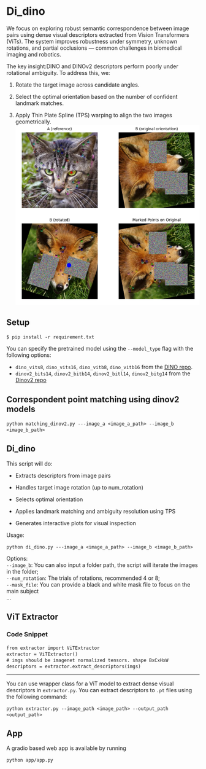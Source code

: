 # Di_dino

We focus on exploring robust semantic correspondence between image pairs using dense visual descriptors extracted from Vision Transformers (ViTs). The system improves robustness under symmetry, unknown rotations, and partial occlusions — common challenges in biomedical imaging and robotics.

The key insight:DINO and DINOv2 descriptors perform poorly under rotational ambiguity. To address this, we:

1. Rotate the target image across candidate angles.

2. Select the optimal orientation based on the number of confident landmark matches.

3. Apply Thin Plate Spline (TPS) warping to align the two images geometrically.
![teaser](./assets/teaser.png)


## Setup
```
$ pip install -r requirement.txt
```

You can specify the pretrained model using the `--model_type` flag with the following options:
* `dino_vits8`, `dino_vits16`, `dino_vitb8`, `dino_vitb16` from the [DINO repo](https://github.com/facebookresearch/dino).
* `dinov2_bits14`, `dinov2_bitb14`, `dinov2_bitl14`, `dinov2_bitg14` from the [Dinov2 repo](https://github.com/facebookresearch/dinov2)

## Correspondent point matching using dinov2 models
```code
python matching_dinov2.py ---image_a <image_a_path> --image_b <image_b_path>
```

## Di_dino
This script will do:
* Extracts descriptors from image pairs

* Handles target image rotation (up to num_rotation)

* Selects optimal orientation

* Applies landmark matching and ambiguity resolution using TPS

* Generates interactive plots for visual inspection

Usage:
```code
python di_dino.py ---image_a <image_a_path> --image_b <image_b_path>
```
Options:\
`--image_b`: You can also input a folder path, the script will iterate the images in the folder;\
`--num_rotation`: The trials of rotations, recommended 4 or 8;\
`--mask_file`: You can provide a black and white mask file to focus on the main subject\
...


## ViT Extractor

### Code Snippet
```
from extractor import ViTExtractor
extractor = ViTExtractor()
# imgs should be imagenet normalized tensors. shape BxCxHxW
descriptors = extractor.extract_descriptors(imgs) 
```
---
You can use wrapper class for a ViT model to extract dense visual descriptors in `extractor.py`.
You can extract descriptors to `.pt` files using the following command:
```
python extractor.py --image_path <image_path> --output_path <output_path>
```
## App
A gradio based web app is available by running
```code
python app/app.py
```
